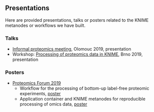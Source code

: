## Presentations

Here are provided presentations, talks or posters related to the KNIME metanodes or workflows we have built.

### Talks
* [Informal proteomics meeting](http://www.czproteo.cz/NPS2019/index.php), Olomouc 2019, presentation
* Workshop: [Processing of proteomics data in KNIME](https://www.ceitec.eu/processing-of-proteomics-data-in-knime/a3780?fbclid=IwAR0m_guBRRpRrr_aHguhbPnijp_JFBPKgrIqSl-YEJ8dIfI89epJoDKsv4g), Brno 2019, presentation

### Posters
* [Proteomics Forum 2019](https://www.eupa2019.org/)
    * Workflow for the processing of bottom-up label-free proteomic experiments, [poster](files/EUPA2019_KNIME_workflow.pdf)
    * Application container and KNIME metanodes for reproducible processing of omics data, [poster](files/EUPA2019_KNIME_container_metanodes.pdf)
